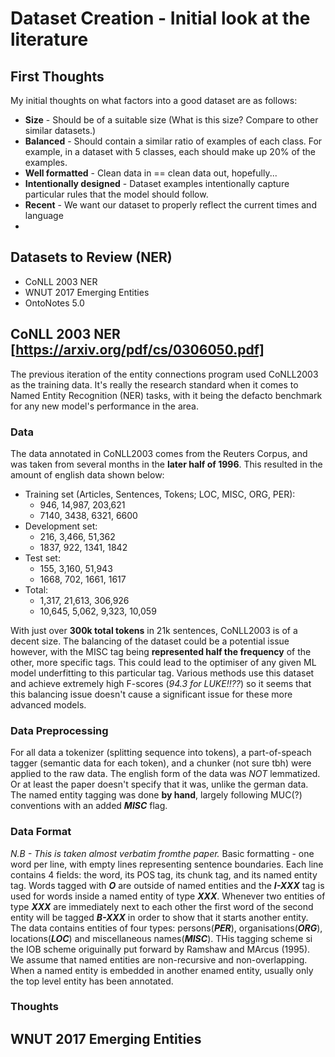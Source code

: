 # Dataset Creation - Initial look at the literature
## First Thoughts
My initial thoughts on what factors into a good dataset are as follows:
- **Size** - Should be of a suitable size (What is this size? Compare to other similar datasets.)
- **Balanced** - Should contain a similar ratio of examples of each class. For example, in a dataset with 5 classes, each should make up 20% of the examples.
- **Well formatted** - Clean data in == clean data out, hopefully...
- **Intentionally designed** - Dataset examples intentionally capture particular rules that the model should follow.
- **Recent** - We want our dataset to properly reflect the current times and language
- 

## Datasets to Review (NER)
- CoNLL 2003 NER 
- WNUT 2017 Emerging Entities
- OntoNotes 5.0

## CoNLL 2003 NER [https://arxiv.org/pdf/cs/0306050.pdf]
The previous iteration of the entity connections program used CoNLL2003 as the training data. It's really the research standard when it comes to Named Entity Recognition (NER) tasks, with it being the defacto benchmark for any new model's performance in the area.  

### Data
The data annotated in CoNLL2003 comes from the Reuters Corpus, and was taken from several months in the **later half of 1996**. This resulted in the amount of english data shown below:
- Training set (Articles, Sentences, Tokens; LOC, MISC, ORG, PER):
    - 946, 14,987, 203,621
    - 7140, 3438, 6321, 6600
- Development set:
    - 216, 3,466, 51,362
    - 1837, 922, 1341, 1842
- Test set:
    - 155, 3,160, 51,943
    - 1668, 702, 1661, 1617
- Total:
    - 1,317, 21,613, 306,926
    - 10,645, 5,062, 9,323, 10,059

With just over **300k total tokens** in 21k sentences, CoNLL2003 is of a decent size. The balancing of the dataset could be a potential issue however, with the MISC tag being **represented half the frequency** of the other, more specific tags. This could lead to the optimiser of any given ML model underfitting to this particular tag. Various methods use this dataset and achieve extremely high F-scores (*94.3 for LUKE!!??*) so it seems that this balancing issue doesn't cause a significant issue for these more advanced models.

### Data Preprocessing
For all data a tokenizer (splitting sequence into tokens), a part-of-speach tagger (semantic data for each token), and a chunker (not sure tbh) were applied to the raw data. The english form of the data was *NOT* lemmatized. Or at least the paper doesn't specify that it was, unlike the german data. The named entity tagging was done **by hand**, largely following MUC(?) conventions with an added ***MISC*** flag.

### Data Format
*N.B - This is taken almost verbatim fromthe paper.*
Basic formatting - one word per line, with empty lines representing sentence boundaries. Each line contains 4 fields: the word, its POS tag, its chunk tag, and its named entity tag. Words tagged with ***O*** are outside of named entities and the ***I-XXX*** tag is used for words inside a named entity of type ***XXX***. Whenever two entities of type ***XXX*** are immediately next to each other the first word of the second entity will be tagged ***B-XXX*** in order to show that it starts another entity. The data contains entities of four types: persons(***PER***), organisations(***ORG***), locations(***LOC***) and miscellaneous names(***MISC***). THis tagging scheme si the IOB scheme origuinally put forward by Ramshaw and MArcus (1995). We assume that named entities are non-recursive and non-overlapping. When a named entity is embedded in another enamed entity, usually only the top level entity has been annotated.

### Thoughts




## WNUT 2017 Emerging Entities